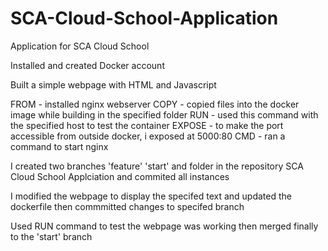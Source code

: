 # SCA-Cloud-School-Application
Application for SCA Cloud School

Installed and created Docker account

Built a simple webpage with HTML and Javascript

FROM - installed nginx webserver
COPY - copied files into the docker image while building in the specified folder
RUN - used this command with the specified host to test the container
EXPOSE - to make the port accessible from outside docker, i exposed at 5000:80
CMD - ran a command to start nginx 

I created two branches 'feature' 'start' and folder in the repository  SCA Cloud School Applciation and commited all instances

I modified the webpage to display the specifed text and updated the dockerfile then commmitted changes to specifed branch

Used RUN command to test the webpage was working then merged finally to the 'start' branch




